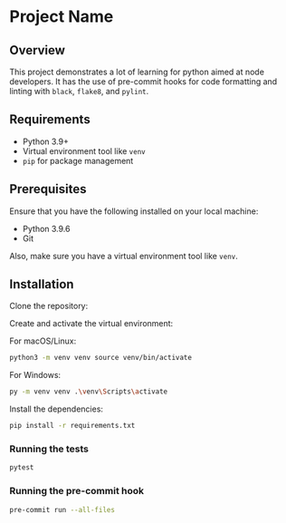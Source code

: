# Project Name

## Overview
This project demonstrates a lot of learning for python aimed at node developers. It has the use of pre-commit hooks for code formatting and linting with `black`, `flake8`, and `pylint`.

## Requirements

- Python 3.9+
- Virtual environment tool like `venv`
- `pip` for package management

## Prerequisites

Ensure that you have the following installed on your local machine:

- Python 3.9.6
- Git

Also, make sure you have a virtual environment tool like `venv`.

## Installation

Clone the repository:

Create and activate the virtual environment:

For macOS/Linux:
```bash
python3 -m venv venv source venv/bin/activate
```
For Windows:
```bash
py -m venv venv .\venv\Scripts\activate
```

Install the dependencies:
```bash
pip install -r requirements.txt
```

### Running the tests

```bash
pytest
```

### Running the pre-commit hook

```bash
pre-commit run --all-files
```
